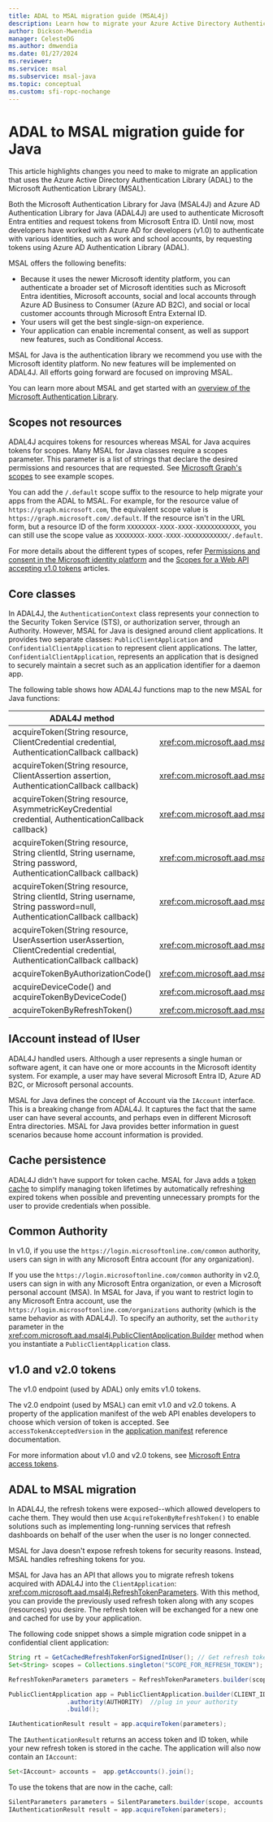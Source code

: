 ```yaml
---
title: ADAL to MSAL migration guide (MSAL4j)
description: Learn how to migrate your Azure Active Directory Authentication Library (ADAL) Java app to the Microsoft Authentication Library (MSAL).
author: Dickson-Mwendia
manager: CelesteDG
ms.author: dmwendia
ms.date: 01/27/2024
ms.reviewer: 
ms.service: msal
ms.subservice: msal-java
ms.topic: conceptual
ms.custom: sfi-ropc-nochange
---
```


# ADAL to MSAL migration guide for Java

This article highlights changes you need to make to migrate an application that uses the Azure Active Directory Authentication Library (ADAL) to the Microsoft Authentication Library (MSAL).

Both the Microsoft Authentication Library for Java (MSAL4J) and Azure AD Authentication Library for Java (ADAL4J) are used to authenticate Microsoft Entra entities and request tokens from Microsoft Entra ID. Until now, most developers have worked with Azure AD for developers (v1.0) to authenticate with various identities, such as work and school accounts, by requesting tokens using Azure AD Authentication Library (ADAL).

MSAL offers the following benefits:

- Because it uses the newer Microsoft identity platform, you can authenticate a broader set of Microsoft identities such as Microsoft Entra identities, Microsoft accounts, social and local accounts through Azure AD Business to Consumer (Azure AD B2C), and social or local customer accounts through Microsoft Entra External ID.
- Your users will get the best single-sign-on experience.
- Your application can enable incremental consent, as well as support new features, such as Conditional Access.

MSAL for Java is the authentication library we recommend you use with the Microsoft identity platform. No new features will be implemented on ADAL4J. All efforts going forward are focused on improving MSAL.

You can learn more about MSAL and get started with an [overview of the Microsoft Authentication Library](../index.md).

## Scopes not resources

ADAL4J acquires tokens for resources whereas MSAL for Java acquires tokens for scopes. Many MSAL for Java classes require a scopes parameter. This parameter is a list of strings that declare the desired permissions and resources that are requested. See [Microsoft Graph's scopes](/graph/permissions-reference) to see example scopes.

You can add the `/.default` scope suffix to the resource to help migrate your apps from the ADAL to MSAL. For example, for the resource value of `https://graph.microsoft.com`, the equivalent scope value is `https://graph.microsoft.com/.default`.  If the resource isn't in the URL form, but a resource ID of the form `XXXXXXXX-XXXX-XXXX-XXXXXXXXXXXX`, you can still use the scope value as `XXXXXXXX-XXXX-XXXX-XXXXXXXXXXXX/.default`.

For more details about the different types of scopes, refer
[Permissions and consent in the Microsoft identity platform](/entra/identity-platform/permissions-consent-overview) and the [Scopes for a Web API accepting v1.0 tokens](/entra/identity-platform/msal-v1-app-scopes) articles.

## Core classes

In ADAL4J, the `AuthenticationContext` class represents your connection to the Security Token Service (STS), or authorization server, through an Authority. However, MSAL for Java is designed around client applications. It provides two separate classes: `PublicClientApplication` and `ConfidentialClientApplication` to represent client applications.  The latter, `ConfidentialClientApplication`, represents an application that is designed to securely maintain a secret such as an application identifier for a daemon app.

The following table shows how ADAL4J functions map to the new MSAL for Java functions:

| ADAL4J method| MSAL4J method|
|------|-------|
|acquireToken(String resource, ClientCredential credential, AuthenticationCallback callback) | <xref:com.microsoft.aad.msal4j.ClientCredentialParameters> |
|acquireToken(String resource, ClientAssertion assertion, AuthenticationCallback callback)| <xref:com.microsoft.aad.msal4j.ClientCredentialParameters> |
|acquireToken(String resource, AsymmetricKeyCredential credential, AuthenticationCallback callback)| <xref:com.microsoft.aad.msal4j.ClientCredentialParameters> |
|acquireToken(String resource, String clientId, String username, String password, AuthenticationCallback callback)| <xref:com.microsoft.aad.msal4j.UserNamePasswordParameters> |
|acquireToken(String resource, String clientId, String username, String password=null, AuthenticationCallback callback)|<xref:com.microsoft.aad.msal4j.IntegratedWindowsAuthenticationParameters> |
|acquireToken(String resource, UserAssertion userAssertion, ClientCredential credential, AuthenticationCallback callback)| <xref:com.microsoft.aad.msal4j.OnBehalfOfParameters> |
|acquireTokenByAuthorizationCode() | <xref:com.microsoft.aad.msal4j.AuthorizationCodeParameters> |
| acquireDeviceCode() and acquireTokenByDeviceCode()| <xref:com.microsoft.aad.msal4j.DeviceCodeFlowParameters> |
|acquireTokenByRefreshToken()| <xref:com.microsoft.aad.msal4j.SilentParameters> |

## IAccount instead of IUser

ADAL4J handled users. Although a user represents a single human or software agent, it can have one or more accounts in the Microsoft identity system. For example, a user may have several Microsoft Entra ID, Azure AD B2C, or Microsoft personal accounts.

MSAL for Java defines the concept of Account via the `IAccount` interface. This is a breaking change from ADAL4J. It captures the fact that the same user can have several accounts, and perhaps even in different Microsoft Entra directories. MSAL for Java provides better information in guest scenarios because home account information is provided.

## Cache persistence

ADAL4J didn't have support for token cache. MSAL for Java adds a [token cache](/entra/identity-platform/msal-acquire-cache-tokens) to simplify managing token lifetimes by automatically refreshing expired tokens when possible and preventing unnecessary prompts for the user to provide credentials when possible.

## Common Authority

In v1.0, if you use the `https://login.microsoftonline.com/common` authority, users can sign in with any Microsoft Entra account (for any organization).

If you use the `https://login.microsoftonline.com/common` authority in v2.0, users can sign in with any Microsoft Entra organization, or even a Microsoft personal account (MSA). In MSAL for Java, if you want to restrict login to any Microsoft Entra account, use the `https://login.microsoftonline.com/organizations` authority (which is the same behavior as with ADAL4J). To specify an authority, set the `authority` parameter in the <xref:com.microsoft.aad.msal4j.PublicClientApplication.Builder> method when you instantiate a `PublicClientApplication` class.

## v1.0 and v2.0 tokens

The v1.0 endpoint (used by ADAL) only emits v1.0 tokens.

The v2.0 endpoint (used by MSAL) can emit v1.0 and v2.0 tokens. A property of the application manifest of the web API enables developers to choose which version of token is accepted. See `accessTokenAcceptedVersion` in the [application manifest](/entra/identity-platform/reference-app-manifest) reference documentation.

For more information about v1.0 and v2.0 tokens, see [Microsoft Entra access tokens](/entra/identity-platform/access-tokens).

## ADAL to MSAL migration

In ADAL4J, the refresh tokens were exposed--which allowed developers to cache them. They would then use `AcquireTokenByRefreshToken()` to enable solutions such as implementing long-running services that refresh dashboards on behalf of the user when the user is no longer connected.

MSAL for Java doesn't expose refresh tokens for security reasons. Instead, MSAL handles refreshing tokens for you.

MSAL for Java has an API that allows you to migrate refresh tokens acquired with ADAL4J into the `ClientApplication`: <xref:com.microsoft.aad.msal4j.RefreshTokenParameters>. With this method, you can provide the previously used refresh token along with any scopes (resources) you desire. The refresh token will be exchanged for a new one and cached for use by your application.

The following code snippet shows a simple migration code snippet in a confidential client application:

```java
String rt = GetCachedRefreshTokenForSignedInUser(); // Get refresh token from where you have them stored
Set<String> scopes = Collections.singleton("SCOPE_FOR_REFRESH_TOKEN");

RefreshTokenParameters parameters = RefreshTokenParameters.builder(scopes, rt).build();

PublicClientApplication app = PublicClientApplication.builder(CLIENT_ID) // ClientId for your application
                .authority(AUTHORITY)  //plug in your authority
                .build();

IAuthenticationResult result = app.acquireToken(parameters);
```

The `IAuthenticationResult` returns an access token and ID token, while your new refresh token is stored in the cache. The application will also now contain an `IAccount`:

```java
Set<IAccount> accounts =  app.getAccounts().join();
```

To use the tokens that are now in the cache, call:

```java
SilentParameters parameters = SilentParameters.builder(scope, accounts.iterator().next()).build();
IAuthenticationResult result = app.acquireToken(parameters);
```
